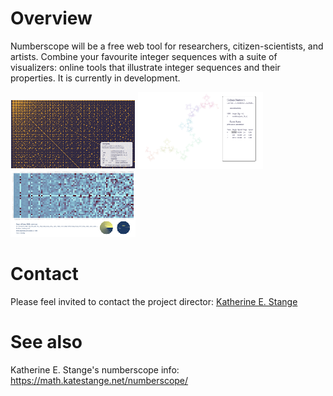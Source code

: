 # Overview
Numberscope will be a free web tool for researchers, citizen-scientists, and artists.  Combine your favourite integer sequences with a suite of visualizers:  online tools that illustrate integer sequences and their properties.  It is currently in development.

![Example1](/assets/example-diff-200.png) ![Example2](/assets/example-turtle-200.png) ![Example3](/assets/example-stats-200.png)

# Contact
Please feel invited to contact the project director:  [Katherine E. Stange](https://math.katestange.net)

# See also
Katherine E. Stange's numberscope info: https://math.katestange.net/numberscope/
